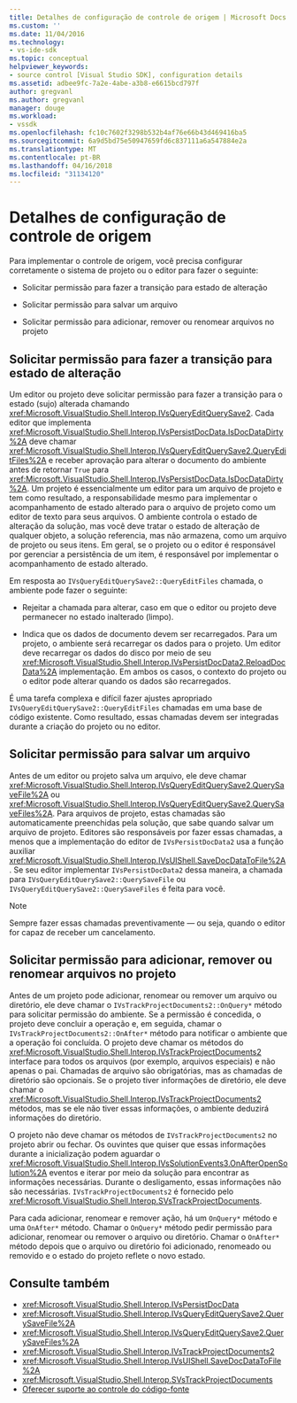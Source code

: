 ```yaml
---
title: Detalhes de configuração de controle de origem | Microsoft Docs
ms.custom: ''
ms.date: 11/04/2016
ms.technology:
- vs-ide-sdk
ms.topic: conceptual
helpviewer_keywords:
- source control [Visual Studio SDK], configuration details
ms.assetid: adbee9fc-7a2e-4abe-a3b8-e6615bcd797f
author: gregvanl
ms.author: gregvanl
manager: douge
ms.workload:
- vssdk
ms.openlocfilehash: fc10c7602f3298b532b4af76e66b43d469416ba5
ms.sourcegitcommit: 6a9d5bd75e50947659fd6c837111a6a547884e2a
ms.translationtype: MT
ms.contentlocale: pt-BR
ms.lasthandoff: 04/16/2018
ms.locfileid: "31134120"
---
```

# <a name="source-control-configuration-details"></a>Detalhes de configuração de controle de origem
Para implementar o controle de origem, você precisa configurar corretamente o sistema de projeto ou o editor para fazer o seguinte:

-   Solicitar permissão para fazer a transição para estado de alteração

-   Solicitar permissão para salvar um arquivo

-   Solicitar permissão para adicionar, remover ou renomear arquivos no projeto

## <a name="request-permission-to-transition-to-changed-state"></a>Solicitar permissão para fazer a transição para estado de alteração
 Um editor ou projeto deve solicitar permissão para fazer a transição para o estado (sujo) alterada chamando <xref:Microsoft.VisualStudio.Shell.Interop.IVsQueryEditQuerySave2>. Cada editor que implementa <xref:Microsoft.VisualStudio.Shell.Interop.IVsPersistDocData.IsDocDataDirty%2A> deve chamar <xref:Microsoft.VisualStudio.Shell.Interop.IVsQueryEditQuerySave2.QueryEditFiles%2A> e receber aprovação para alterar o documento do ambiente antes de retornar `True` para <xref:Microsoft.VisualStudio.Shell.Interop.IVsPersistDocData.IsDocDataDirty%2A>. Um projeto é essencialmente um editor para um arquivo de projeto e tem como resultado, a responsabilidade mesmo para implementar o acompanhamento de estado alterado para o arquivo de projeto como um editor de texto para seus arquivos. O ambiente controla o estado de alteração da solução, mas você deve tratar o estado de alteração de qualquer objeto, a solução referencia, mas não armazena, como um arquivo de projeto ou seus itens. Em geral, se o projeto ou o editor é responsável por gerenciar a persistência de um item, é responsável por implementar o acompanhamento de estado alterado.

 Em resposta ao `IVsQueryEditQuerySave2::QueryEditFiles` chamada, o ambiente pode fazer o seguinte:

-   Rejeitar a chamada para alterar, caso em que o editor ou projeto deve permanecer no estado inalterado (limpo).

-   Indica que os dados de documento devem ser recarregados. Para um projeto, o ambiente será recarregar os dados para o projeto. Um editor deve recarregar os dados do disco por meio de seu <xref:Microsoft.VisualStudio.Shell.Interop.IVsPersistDocData2.ReloadDocData%2A> implementação. Em ambos os casos, o contexto do projeto ou o editor pode alterar quando os dados são recarregados.

 É uma tarefa complexa e difícil fazer ajustes apropriado `IVsQueryEditQuerySave2::QueryEditFiles` chamadas em uma base de código existente. Como resultado, essas chamadas devem ser integradas durante a criação do projeto ou no editor.

## <a name="request-permission-to-save-a-file"></a>Solicitar permissão para salvar um arquivo
 Antes de um editor ou projeto salva um arquivo, ele deve chamar <xref:Microsoft.VisualStudio.Shell.Interop.IVsQueryEditQuerySave2.QuerySaveFile%2A> ou <xref:Microsoft.VisualStudio.Shell.Interop.IVsQueryEditQuerySave2.QuerySaveFiles%2A>. Para arquivos de projeto, estas chamadas são automaticamente preenchidas pela solução, que sabe quando salvar um arquivo de projeto. Editores são responsáveis por fazer essas chamadas, a menos que a implementação do editor de `IVsPersistDocData2` usa a função auxiliar <xref:Microsoft.VisualStudio.Shell.Interop.IVsUIShell.SaveDocDataToFile%2A>. Se seu editor implementar `IVsPersistDocData2` dessa maneira, a chamada para `IVsQueryEditQuerySave2::QuerySaveFile` ou `IVsQueryEditQuerySave2::QuerySaveFiles` é feita para você.

> [!NOTE]
>  Sempre fazer essas chamadas preventivamente — ou seja, quando o editor for capaz de receber um cancelamento.

## <a name="request-permission-to-add-remove-or-rename-files-in-the-project"></a>Solicitar permissão para adicionar, remover ou renomear arquivos no projeto
 Antes de um projeto pode adicionar, renomear ou remover um arquivo ou diretório, ele deve chamar o `IVsTrackProjectDocuments2::OnQuery*` método para solicitar permissão do ambiente. Se a permissão é concedida, o projeto deve concluir a operação e, em seguida, chamar o `IVsTrackProjectDocuments2::OnAfter*` método para notificar o ambiente que a operação foi concluída. O projeto deve chamar os métodos do <xref:Microsoft.VisualStudio.Shell.Interop.IVsTrackProjectDocuments2> interface para todos os arquivos (por exemplo, arquivos especiais) e não apenas o pai. Chamadas de arquivo são obrigatórias, mas as chamadas de diretório são opcionais. Se o projeto tiver informações de diretório, ele deve chamar o <xref:Microsoft.VisualStudio.Shell.Interop.IVsTrackProjectDocuments2> métodos, mas se ele não tiver essas informações, o ambiente deduzirá informações do diretório.

 O projeto não deve chamar os métodos de `IVsTrackProjectDocuments2` no projeto abrir ou fechar. Os ouvintes que quiser que essas informações durante a inicialização podem aguardar o <xref:Microsoft.VisualStudio.Shell.Interop.IVsSolutionEvents3.OnAfterOpenSolution%2A> eventos e iterar por meio da solução para encontrar as informações necessárias. Durante o desligamento, essas informações não são necessárias. `IVsTrackProjectDocuments2` é fornecido pelo <xref:Microsoft.VisualStudio.Shell.Interop.SVsTrackProjectDocuments>.

 Para cada adicionar, renomear e remover ação, há um `OnQuery*` método e uma `OnAfter*` método. Chamar o `OnQuery*` método pedir permissão para adicionar, renomear ou remover o arquivo ou diretório. Chamar o `OnAfter*` método depois que o arquivo ou diretório foi adicionado, renomeado ou removido e o estado do projeto reflete o novo estado.

## <a name="see-also"></a>Consulte também

- <xref:Microsoft.VisualStudio.Shell.Interop.IVsPersistDocData>
- <xref:Microsoft.VisualStudio.Shell.Interop.IVsQueryEditQuerySave2.QuerySaveFile%2A>
- <xref:Microsoft.VisualStudio.Shell.Interop.IVsQueryEditQuerySave2.QuerySaveFiles%2A>
- <xref:Microsoft.VisualStudio.Shell.Interop.IVsTrackProjectDocuments2>
- <xref:Microsoft.VisualStudio.Shell.Interop.IVsUIShell.SaveDocDataToFile%2A>
- <xref:Microsoft.VisualStudio.Shell.Interop.SVsTrackProjectDocuments>
- [Oferecer suporte ao controle do código-fonte](../../extensibility/internals/supporting-source-control.md)